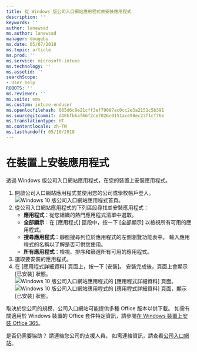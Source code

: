 ```yaml
---
title: 從 Windows 版公司入口網站應用程式來安裝應用程式
description: ''
keywords: ''
author: lenewsad
ms.author: lanewsad
manager: dougeby
ms.date: 05/07/2018
ms.topic: article
ms.prod: ''
ms.service: microsoft-intune
ms.technology: ''
ms.assetid: ''
searchScope:
- User help
ROBOTS: ''
ms.reviewer: ''
ms.suite: ems
ms.custom: intune-enduser
ms.openlocfilehash: 085d6c9e21cff3ef79097ac0cc2e3a2151c5b391
ms.sourcegitcommit: d40bfb6af66f2ce7026c0151ace98ec23f1cf76e
ms.translationtype: HT
ms.contentlocale: zh-TW
ms.lasthandoff: 05/10/2018
---
```

# <a name="install-apps-on-your-device"></a>在裝置上安裝應用程式
透過 Windows 版公司入口網站應用程式，在您的裝置上安裝應用程式。

1. 開啟公司入口網站應用程式並使用您的公司或學校帳戶登入。
![Windows 10 版公司入口網站應用程式首頁。](./media/RS1_AppDetailsPage_Installed_03.png)
2. 從公司入口網站應用程式的下列區段尋找並安裝應用程式：
    * **應用程式**：從您組織的熱門應用程式清單中選取。 
    * **全部顯示**：在 [應用程式] 區段中，按一下 [全部顯示] 以檢視所有可用的應用程式。
    * **搜尋應用程式**：靜態搜尋列位於應用程式的左側瀏覽功能表中。 輸入應用程式的名稱以了解是否可供您使用。
    * **所有應用程式**：檢視、排序和篩選所有可用的應用程式。
3. 選取要安裝的應用程式。
4. 在 [應用程式詳細資料] 頁面上，按一下 [安裝]。 安裝完成後，頁面上會顯示 [已安裝] 狀態。
![Windows 10 版公司入口網站應用程式的 [應用程式詳細資料] 頁面。](./media/RS1_AppDetailsPage_Installed_02.png)  
![Windows 10 版公司入口網站應用程式的 [應用程式詳細資料] 頁面，顯示 [已安裝] 狀態。](./media/RS1_AppDetailsPage_Installed_01.png)    

 取決於您公司的規模，公司入口網站可能提供多種 Office 版本以供下載。 如需有關適用於 Windows 裝置的 Office 套件特定資訊，請參閱[在 Windows 裝置上安裝 Office 365](./install-office-windows.md)。

是否仍需要協助？ 請連絡您公司的支援人員。 如需連絡資訊，請查看[公司入口網站](https://portal.manage.microsoft.com#HelpDeskDialog)。
